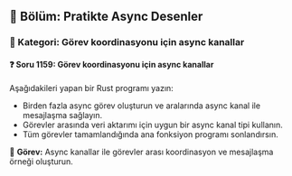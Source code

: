 ## 📘 Bölüm: Pratikte Async Desenler
### 🔹 Kategori: Görev koordinasyonu için async kanallar
#### ❓ Soru 1159: Görev koordinasyonu için async kanallar

Aşağıdakileri yapan bir Rust programı yazın:

- Birden fazla async görev oluşturun ve aralarında async kanal ile mesajlaşma sağlayın.
- Görevler arasında veri aktarımı için uygun bir async kanal tipi kullanın.
- Tüm görevler tamamlandığında ana fonksiyon programı sonlandırsın.

🔧 **Görev:** Async kanallar ile görevler arası koordinasyon ve mesajlaşma örneği oluşturun.
